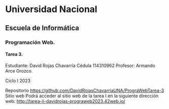 # Universidad Nacional 
## Escuela de Informática 
### Programación Web.

#### Tarea 3.

Estudiante: 
David Rojas Chavarría
Cédula
114310962
Profesor:
Armando Arce Orozco.

Ciclo I 2023

Repositorio
	https://github.com/DavidRojasChavarriaUNA/PrograWebTarea-3
Sitio web
Podrá acceder al sitio web de la tarea I en la siguiente dirección web:
	http://tarea-ii-davidrojas-prograweb2023.42web.io/